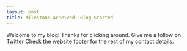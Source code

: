 ```yaml
---
layout: post
title: Milestone Acheived! Blog Started
---
```


Welcome to my blog! Thanks for clicking around.
Give me a follow on [Twitter](https://twitter.com/MikeCDev1)
Check the website footer for the rest of my contact details.
